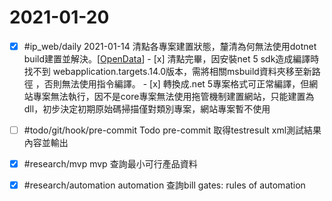 # 2021-01-20

- [x] #ip_web/daily 2021-01-14 清點各專案建置狀態，釐清為何無法使用dotnet build建置並解決。[[OpenData]]
        - [x] 清點完畢，因安裝net 5 sdk造成編譯時找不到 webapplication.targets.14.0版本，需將相關msbuild資料夾移至新路徑
            ，否則無法使用指令編譯。
        - [x] 轉換成.net 5專案格式可正常編譯，但網站專案無法執行，因不是core專案無法使用拖管機制建置網站，只能建置為dll，初步決定初期原始碼掃描僅對類別專案，網站專案暫不使用
- [ ] #todo/git/hook/pre-commit Todo pre-commit 取得testresult xml測試結果內容並輸出
- [x] #research/mvp mvp 查詢最小可行產品資料
- [x] #research/automation automation 查詢bill gates: rules of automation


[//begin]: # "Autogenerated link references for markdown compatibility"
[OpenData]: ../../../../projects/OpenData/OpenData.md "資訊公開"
[//end]: # "Autogenerated link references"